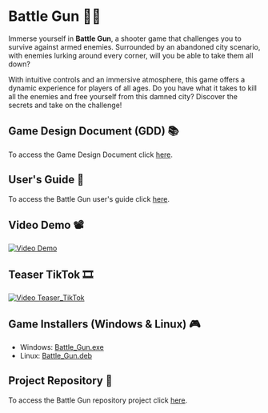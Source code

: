 # Battle Gun 🔫💥
Immerse yourself in **Battle Gun**, a shooter game that challenges you to survive against armed enemies. Surrounded by an abandoned city scenario, with enemies lurking around every corner, will you be able to take them all down?

With intuitive controls and an immersive atmosphere, this game offers a dynamic experience for players of all ages. Do you have what it takes to kill all the enemies and free yourself from this damned city? Discover the secrets and take on the challenge!

## Game Design Document (GDD) 📚
To access the Game Design Document click [here](https://docs.google.com/document/d/1S2x0769RUKKgoYsBhAJkZDPssDdg8__NdlXIfzj8py8/edit?usp=sharing).

## User's Guide 🦮
To access the Battle Gun user's guide click [here](https://docs.google.com/document/d/1S2x0769RUKKgoYsBhAJkZDPssDdg8__NdlXIfzj8py8/edit?usp=sharing).

## Video Demo 📽️
[![Video Demo](miniatura)](link_videoDemo)

## Teaser TikTok 🎞
[![Video Teaser_TikTok](miniatura)](link_videoTeaserTikTok)

## Game Installers (Windows & Linux) 🎮
- Windows: [Battle_Gun.exe](https://drive.google.com/file/d/1cXgUCcQEEpGz1SVAmvMIHZxH_jX8AEbr/view?usp=sharing)
- Linux: [Battle_Gun.deb](https://drive.google.com/file/d/1cXgUCcQEEpGz1SVAmvMIHZxH_jX8AEbr/view?usp=sharing)

## Project Repository 🔗
To access the Battle Gun repository project click [here](link_gitlab).
